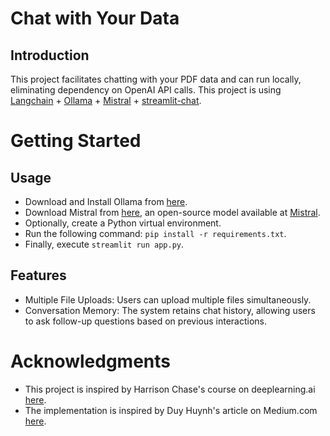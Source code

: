 # Chat with Your Data

## Introduction

This project facilitates chatting with your PDF data and can run locally, eliminating dependency on OpenAI API calls. This project is using [Langchain](https://python.langchain.com/docs/get_started/introduction) + [Ollama](https://ollama.ai/) + [Mistral](https://mistral.ai/news/announcing-mistral-7b/) + [streamlit-chat](https://github.com/AI-Yash/st-chat).

# Getting Started

## Usage

- Download and Install Ollama from [here](https://ollama.ai/download).
- Download Mistral from [here](https://ollama.ai/library/mistral), an open-source model available at [Mistral](https://mistral.ai/news/announcing-mistral-7b/).
- Optionally, create a Python virtual environment.
- Run the following command: `pip install -r requirements.txt`.
- Finally, execute `streamlit run app.py`.

## Features

- Multiple File Uploads: Users can upload multiple files simultaneously.
- Conversation Memory: The system retains chat history, allowing users to ask follow-up questions based on previous interactions.

# Acknowledgments

- This project is inspired by Harrison Chase's course on deeplearning.ai [here](https://www.deeplearning.ai/short-courses/langchain-chat-with-your-data/).
- The implementation is inspired by Duy Huynh's article on Medium.com [here](https://medium.com/@vndee.huynh/build-your-own-rag-and-run-it-locally-langchain-ollama-streamlit-181d42805895).
